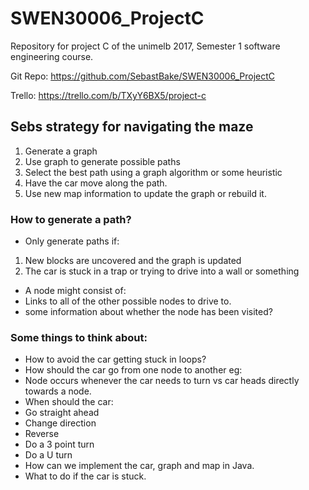 # SWEN30006_ProjectC
Repository for project C of the unimelb 2017, Semester 1 software engineering course.

Git Repo: https://github.com/SebastBake/SWEN30006_ProjectC

Trello: https://trello.com/b/TXyY6BX5/project-c


## Sebs strategy for navigating the maze
1. Generate a graph
2. Use graph to generate possible paths
3. Select the best path using a graph algorithm or some heuristic
4. Have the car move along the path.
5. Use new map information to update the graph or rebuild it.

### How to generate a path?
* Only generate paths if:
 1. New blocks are uncovered and the graph is updated
 2. The car is stuck in a trap or trying to drive into a wall or something
* A node might consist of:
 * Links to all of the other possible nodes to drive to.
 * some information about whether the node has been visited?
### Some things to think about:
* How to avoid the car getting stuck in loops?
* How should the car go from one node to another eg:
 * Node occurs whenever the car needs to turn vs car heads directly towards a node.
* When should the car:
 * Go straight ahead
  * Change direction
  * Reverse
  * Do a 3 point turn
  * Do a U turn
* How can we implement the car, graph and map in Java.
* What to do if the car is stuck.
